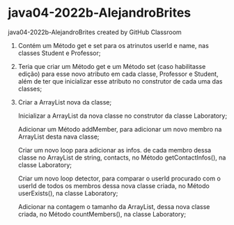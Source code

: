 # java04-2022b-AlejandroBrites
java04-2022b-AlejandroBrites created by GitHub Classroom


1. Contém um Método get e set para os atrinutos userId e name, nas classes Student e Professor;

2. Teria que criar um Método get e um Método set (caso habilitasse edição) para esse novo atributo em cada classe, Professor e Student, além de ter que inicializar esse atributo no construtor de cada uma das classes;

3. Criar a ArrayList nova da classe; 

   Inicializar a ArrayList da nova classe no construtor da classe Laboratory; 
   
   Adicionar um Método addMember, para adicionar um novo membro na ArrayList desta nava classe; 
   
   Criar um novo loop para adicionar as infos. de cada membro dessa classe no ArrayList de string, contacts, no Método getContactInfos(), na classe Laboratory; 
   
   Criar um novo loop detector, para comparar o userId procurado com o userId de todos os membros dessa nova classe criada, no Método userExists(), na classe Laboratory; 
   
   Adicionar na contagem o tamanho da ArrayList, dessa nova classe criada, no Método countMembers(), na classe Laboratory;


